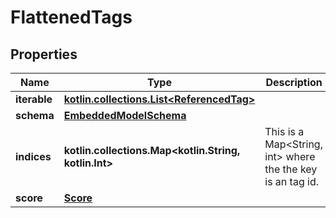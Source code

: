 
# FlattenedTags

## Properties
Name | Type | Description | Notes
------------ | ------------- | ------------- | -------------
**iterable** | [**kotlin.collections.List&lt;ReferencedTag&gt;**](ReferencedTag.md) |  | 
**schema** | [**EmbeddedModelSchema**](EmbeddedModelSchema.md) |  |  [optional]
**indices** | **kotlin.collections.Map&lt;kotlin.String, kotlin.Int&gt;** | This is a Map&lt;String, int&gt; where the the key is an tag id. |  [optional]
**score** | [**Score**](Score.md) |  |  [optional]



